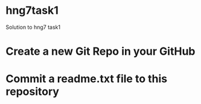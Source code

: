 # hng7task1
Solution to hng7 task1

# Create a new Git Repo in your GitHub
# Commit a readme.txt file to this repository
